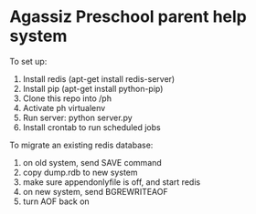 Agassiz Preschool parent help system
==
To set up:

1. Install redis (apt-get install redis-server)
1. Install pip (apt-get install python-pip)
1. Clone this repo into /ph
1. Activate ph virtualenv
1. Run server: python server.py
1. Install crontab to run scheduled jobs

To migrate an existing redis database:

1. on old system, send SAVE command
1. copy dump.rdb to new system
1. make sure appendonlyfile is off, and start redis
1. on new system, send BGREWRITEAOF
1. turn AOF back on
